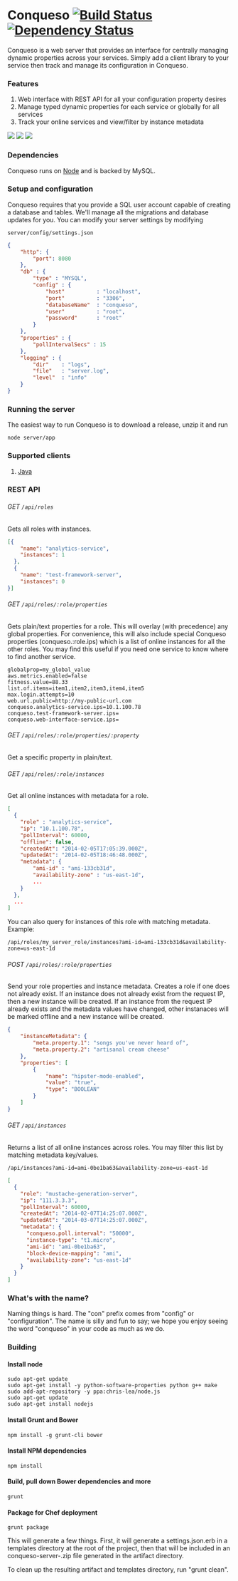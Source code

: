 # Conqueso [![Build Status](https://secure.travis-ci.org/rapid7/conqueso.png)](http://travis-ci.org/rapid7/conqueso) [![Dependency Status](https://david-dm.org/rapid7/conqueso.png)](https://david-dm.org/rapid7/conqueso) #
Conqueso is a web server that provides an interface for centrally managing dynamic properties across your services. Simply add a client library to your service then track and manage its configuration in Conqueso.

### Features
1. Web interface with REST API for all your configuration property desires
2. Manage typed dynamic properties for each service or globally for all services
3. Track your online services and view/filter by instance metadata

<img src="/images/screenshot1.png">
<img src="/images/screenshot2.png">
<img src="/images/screenshot3.png">

### Dependencies
Conqueso runs on [Node](http://nodejs.org/) and is backed by MySQL.

### Setup and configuration
Conqueso requires that you provide a SQL user account capable of creating a database and tables. We'll manage all the migrations and database updates for you. You can modify your server settings by modifying
```
server/config/settings.json
```
```json
{
    "http": {
        "port": 8080
    },
    "db" : {
        "type" : "MYSQL",
        "config" : {
            "host"          : "localhost",
            "port"          : "3306",
            "databaseName"  : "conqueso",
            "user"          : "root",
            "password"      : "root"
        }
    },
    "properties" : {
        "pollIntervalSecs" : 15
    },
    "logging" : {
        "dir"    : "logs",
        "file"   : "server.log",
        "level"  : "info"
    }
}
```
### Running the server
The easiest way to run Conqueso is to download a release, unzip it and run
```
node server/app
```

### Supported clients
1. [Java](http://github.com/rapid7/conqueso-client-java)

### REST API
###### GET ```/api/roles```
Gets all roles with instances.
```json
[{
    "name": "analytics-service",
    "instances": 1
  },
  {
    "name": "test-framework-server",
    "instances": 0
}]
```
###### GET ```/api/roles/:role/properties```
Gets plain/text properties for a role. This will overlay (with precedence) any global properties. For convenience, this will also include special Conqueso properties (conqueso.:role.ips) which is a list of online instances for all the other roles. You may find this useful if you need one service to know where to find another service.
```
globalprop=my_global_value
aws.metrics.enabled=false
fitness.value=88.33
list.of.items=item1,item2,item3,item4,item5
max.login.attempts=10
web.url.public=http://my-public-url.com
conqueso.analytics-service.ips=10.1.100.78
conqueso.test-framework-server.ips=
conqueso.web-interface-service.ips=
```

###### GET ```/api/roles/:role/properties/:property```
Get a specific property in plain/text.

###### GET ```/api/roles/:role/instances```
Get all online instances with metadata for a role.
```json
[
  {
    "role" : "analytics-service",
    "ip": "10.1.100.78",
    "pollInterval": 60000,
    "offline": false,
    "createdAt": "2014-02-05T17:05:39.000Z",
    "updatedAt": "2014-02-05T18:46:48.000Z",
    "metadata": {
        "ami-id" : "ami-133cb31d",
        "availability-zone" : "us-east-1d",
        ...
    }
  },
  ...
]
```
You can also query for instances of this role with matching metadata. Example:
```
/api/roles/my_server_role/instances?ami-id=ami-133cb31d&availability-zone=us-east-1d
```
###### POST ```/api/roles/:role/properties```
Send your role properties and instance metadata. Creates a role if one does not already exist. If an instance does not already exist from the request IP, then a new instance will be created. If an instance from the request IP already exists and the metadata values have changed, other instanaces will be marked offline and a new instance will be created.
```json
{
    "instanceMetadata": {
        "meta.property.1": "songs you've never heard of",
        "meta.property.2": "artisanal cream cheese"
    },
    "properties": [
        {
            "name": "hipster-mode-enabled",
            "value": "true",
            "type": "BOOLEAN"
        }
    ]
}
```
###### GET ```/api/instances```
Returns a list of all online instances across roles. You may filter this list by matching metadata key/values.
```
/api/instances?ami-id=ami-0be1ba63&availability-zone=us-east-1d
```
```json
[
  {
    "role": "mustache-generation-server",
    "ip": "111.3.3.3",
    "pollInterval": 60000,
    "createdAt": "2014-02-07T14:25:07.000Z",
    "updatedAt": "2014-03-07T14:25:07.000Z",
    "metadata": {
      "conqueso.poll.interval": "50000",
      "instance-type": "t1.micro",
      "ami-id": "ami-0be1ba63",
      "block-device-mapping": "ami",
      "availability-zone": "us-east-1d"
    }
  }
]
```

### What's with the name?
Naming things is hard. The "con" prefix comes from "config" or "configuration". The name is silly and fun to say; we hope you enjoy seeing the word "conqueso" in your code as much as we do.

### Building
#### Install node
```
sudo apt-get update
sudo apt-get install -y python-software-properties python g++ make
sudo add-apt-repository -y ppa:chris-lea/node.js
sudo apt-get update
sudo apt-get install nodejs
```

#### Install Grunt and Bower
```
npm install -g grunt-cli bower
```

#### Install NPM dependencies
```
npm install
```

#### Build, pull down Bower dependencies and more
```
grunt
```

#### Package for Chef deployment
```
grunt package
```

This will generate a few things.  First, it will generate a settings.json.erb in a 
templates directory at the root of the project, then that will be included in an 
conqueso-server-<version>.zip file generated in the artifact directory. 

To clean up the resulting artifact and templates directory, run "grunt clean".
